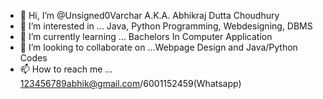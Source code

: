 - 👋 Hi, I’m @Unsigned0Varchar A.K.A. Abhikraj Dutta Choudhury  
- 👀 I’m interested in ... Java, Python Programming, Webdesigning, DBMS
- 🌱 I’m currently learning ... Bachelors In Computer Application
- 💞️ I’m looking to collaborate on ...Webpage Design and Java/Python Codes
- 📫 How to reach me ... 123456789abhik@gmail.com/6001152459(Whatsapp)

<!---
Unsigned0Varchar/Unsigned0Varchar is a ✨ special ✨ repository because its `README.md` (this file) appears on your GitHub profile.
You can click the Preview link to take a look at your changes.
--->
